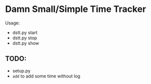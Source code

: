 # Damn Small/Simple Time Tracker

Usage: 
* dstt.py start
* dstt.py stop
* dstt.py show

## TODO:
* setup.py
* `add` to add some time without log
